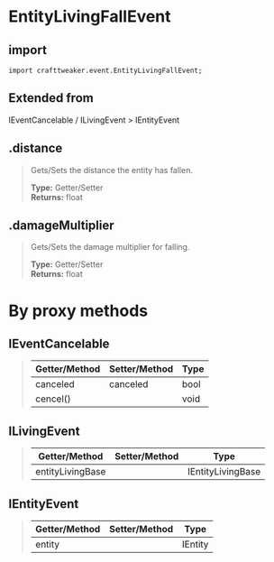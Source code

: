 # EntityLivingFallEvent

## import
`import crafttweaker.event.EntityLivingFallEvent;`

## Extended from
IEventCancelable / ILivingEvent > IEntityEvent

## .distance
> Gets/Sets the distance the entity has fallen.
>
> **Type:** Getter/Setter  
> **Returns:** float

## .damageMultiplier
> Gets/Sets the damage multiplier for falling.
>
> **Type:** Getter/Setter  
> **Returns:** float

# By proxy methods

## IEventCancelable
> | Getter/Method   | Setter/Method     | Type                  |
> |-----------------|-------------------|-----------------------|
> | canceled        | canceled          | bool                  |
> | cencel()        |                   | void                  |

## ILivingEvent
> | Getter/Method   | Setter/Method     | Type                  |
> |-----------------|-------------------|-----------------------|
> | entityLivingBase|                   | IEntityLivingBase     |

## IEntityEvent
> | Getter/Method   | Setter/Method     | Type                  |
> |-----------------|-------------------|-----------------------|
> | entity          |                   | IEntity               |